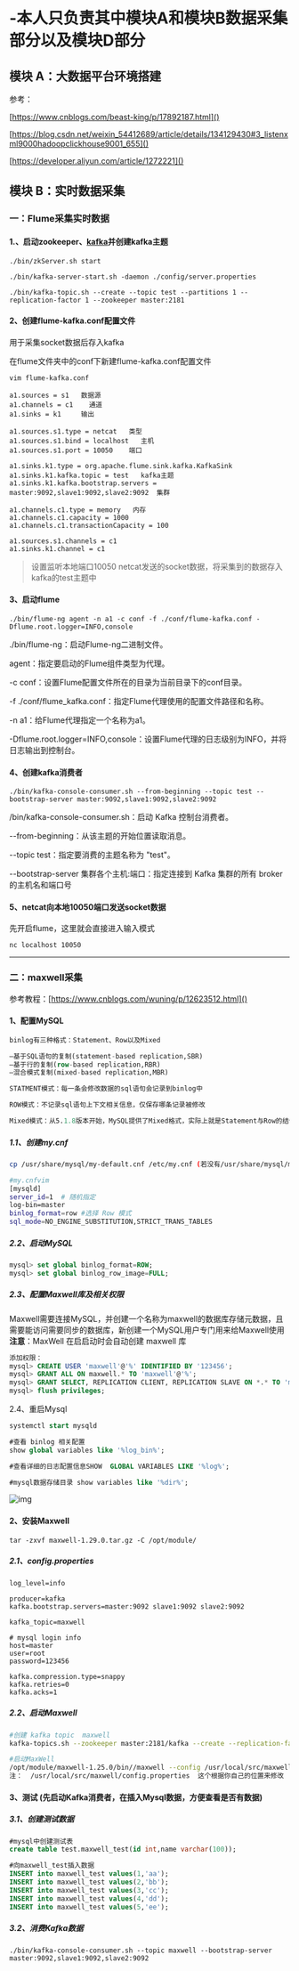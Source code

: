 # -本人只负责其中模块A和模块B数据采集部分以及模块D部分
## 模块 A：大数据平台环境搭建

参考：

[https://www.cnblogs.com/beast-king/p/17892187.html]()

[https://blog.csdn.net/weixin_54412689/article/details/134129430#3_listenxml9000hadoopclickhouse9001_655]()

[https://developer.aliyun.com/article/1272221]()

## 模块 B：实时数据采集

### 一：Flume采集实时数据

#### 1.、启动zookeeper、[kafka](https://so.csdn.net/so/search?q=kafka&spm=1001.2101.3001.7020)并创建kafka主题

`./bin/zkServer.sh start`



~~~shell
./bin/kafka-server-start.sh -daemon ./config/server.properties
 
./bin/kafka-topic.sh --create --topic test --partitions 1 --replication-factor 1 --zookeeper master:2181
~~~



#### 2、创建flume-kafka.conf配置文件

用于采集socket数据后存入kafka

在flume文件夹中的conf下新建flume-kafka.conf配置文件

```shell
vim flume-kafka.conf
```

~~~shell
a1.sources = s1   数据源
a1.channels = c1    通道
a1.sinks = k1     输出
 
a1.sources.s1.type = netcat   类型
a1.sources.s1.bind = localhost   主机
a1.sources.s1.port = 10050    端口
 
a1.sinks.k1.type = org.apache.flume.sink.kafka.KafkaSink   
a1.sinks.k1.kafka.topic = test   kafka主题
a1.sinks.k1.kafka.bootstrap.servers = master:9092,slave1:9092,slave2:9092  集群
 
a1.channels.c1.type = memory   内存
a1.channels.c1.capacity = 1000  
a1.channels.c1.transactionCapacity = 100
 
a1.sources.s1.channels = c1
a1.sinks.k1.channel = c1
~~~

> 设置监听本地端口10050 netcat发送的socket数据，将采集到的数据存入kafka的test主题中



#### 3、启动flume

`./bin/flume-ng agent -n a1 -c conf -f ./conf/flume-kafka.conf -Dflume.root.logger=INFO,console`



./bin/flume-ng：启动Flume-ng二进制文件。

agent：指定要启动的Flume组件类型为代理。

-c conf：设置Flume配置文件所在的目录为当前目录下的conf目录。

-f ./conf/flume_kafka.conf：指定Flume代理使用的配置文件路径和名称。

-n a1：给Flume代理指定一个名称为a1。

-Dflume.root.logger=INFO,console：设置Flume代理的日志级别为INFO，并将日志输出到控制台。

#### 4、创建kafka消费者

`./bin/kafka-console-consumer.sh --from-beginning --topic test --bootstrap-server master:9092,slave1:9092,slave2:9092`



/bin/kafka-console-consumer.sh：启动 Kafka 控制台消费者。

--from-beginning：从该主题的开始位置读取消息。

--topic test：指定要消费的主题名称为 "test"。

--bootstrap-server 集群各个主机:端口：指定连接到 Kafka 集群的所有 broker 的主机名和端口号



#### 5、netcat向本地10050端口发送socket数据

先开启flume，这里就会直接进入输入模式

`nc localhost 10050`

------

### 二：maxwell采集

参考教程：[https://www.cnblogs.com/wuning/p/12623512.html]()

#### 1、配置MySQL

~~~sql
binlog有三种格式：Statement、Row以及Mixed

–基于SQL语句的复制(statement-based replication,SBR) 
–基于行的复制(row-based replication,RBR) 
–混合模式复制(mixed-based replication,MBR)

STATMENT模式：每一条会修改数据的sql语句会记录到binlog中

ROW模式：不记录sql语句上下文相关信息，仅保存哪条记录被修改

Mixed模式：从5.1.8版本开始，MySQL提供了Mixed格式，实际上就是Statement与Row的结合

~~~

##### 1.1、创建my.cnf

~~~bash
cp /usr/share/mysql/my-default.cnf /etc/my.cnf (若没有/usr/share/mysql/my-default.cnf,可直接vi /etc/my.cnf)

#my.cnfvim 
[mysqld]
server_id=1  # 随机指定
log-bin=master
binlog_format=row #选择 Row 模式
sql_mode=NO_ENGINE_SUBSTITUTION,STRICT_TRANS_TABLES

~~~

##### 2.2、启动MySQL

~~~sql
mysql> set global binlog_format=ROW;
mysql> set global binlog_row_image=FULL;
~~~

##### 2.3、配置Maxwell库及相关权限

Maxwell需要连接MySQL，并创建一个名称为maxwell的数据库存储元数据，且需要能访问需要同步的数据库，新创建一个MySQL用户专门用来给Maxwell使用
**注意**：MaxWell 在启启动时会自动创建 maxwell 库

~~~sql
添加权限：
mysql> CREATE USER 'maxwell'@'%' IDENTIFIED BY '123456';
mysql> GRANT ALL ON maxwell.* TO 'maxwell'@'%';
mysql> GRANT SELECT, REPLICATION CLIENT, REPLICATION SLAVE ON *.* TO 'maxwell'@'%';
mysql> flush privileges; 
~~~

2.4、重启Mysql

~~~sql
systemctl start mysqld

#查看 binlog 相关配置
show global variables like '%log_bin%';

#查看详细的日志配置信息SHOW  GLOBAL VARIABLES LIKE '%log%';

#mysql数据存储目录 show variables like '%dir%';
~~~

![img](https://img2020.cnblogs.com/blog/1802007/202004/1802007-20200402220015965-212132274.png)

#### 2、安装Maxwell

`tar -zxvf maxwell-1.29.0.tar.gz -C /opt/module/`

##### 2.1、config.properties

~~~shel
log_level=info

producer=kafka
kafka.bootstrap.servers=master:9092 slave1:9092 slave2:9092

kafka_topic=maxwell

# mysql login info
host=master
user=root
password=123456

kafka.compression.type=snappy
kafka.retries=0
kafka.acks=1
~~~

##### 2.2、启动Maxwell

~~~bash
#创建 kafka topic  maxwell
kafka-topics.sh --zookeeper master:2181/kafka --create --replication-factor 1 --partitions 1 --topic maxwell

#启动MaxWell
/opt/module/maxwell-1.25.0/bin//maxwell --config /usr/local/src/maxwell/config.properties
注：  /usr/local/src/maxwell/config.properties  这个根据你自己的位置来修改
~~~



#### 3、测试 (先启动Kafka消费者，在插入Mysql数据，方便查看是否有数据)

##### 3.1、创建测试数据

~~~sql
#mysql中创建测试表 
create table test.maxwell_test(id int,name varchar(100));

#向maxwell_test插入数据
INSERT into maxwell_test values(1,'aa');
INSERT into maxwell_test values(2,'bb');
INSERT into maxwell_test values(3,'cc');
INSERT into maxwell_test values(4,'dd');
INSERT into maxwell_test values(5,'ee');

~~~

##### 3.2、消费Kafka数据
`./bin/kafka-console-consumer.sh --topic maxwell --bootstrap-server master:9092,slave1:9092,slave2:9092`
